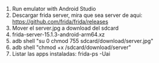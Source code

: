 1. Run emulator with Android Studio
2. Descargar frida server, mira que sea server de aqui: https://github.com/frida/frida/releases
3. Mover el server.jpg a download del sdcard
4. frida-server-15.1.3-android-arm64.xz
5. adb shell "su 0 chmod 755 sdcard/download/server.jpg"
6. adb shell "chmod +x /sdcard/download/server"
7.  Listar las apps instaladas: frida-ps -Uai
